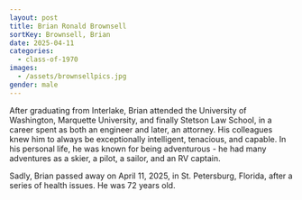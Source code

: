 ```yaml
---
layout: post
title: Brian Ronald Brownsell
sortKey: Brownsell, Brian
date: 2025-04-11
categories:
  - class-of-1970
images:
  - /assets/brownsellpics.jpg
gender: male
---
```

After graduating from Interlake, Brian attended the University of Washington, Marquette University, and finally Stetson Law School, in a career spent as both an engineer and later, an attorney. His colleagues knew him to always be exceptionally intelligent, tenacious, and capable. In his personal life, he was known for being adventurous - he had many adventures as a skier, a pilot, a sailor, and an RV captain.

Sadly, Brian passed away on April 11, 2025, in St. Petersburg, Florida, after a series of health issues. He was 72 years old.